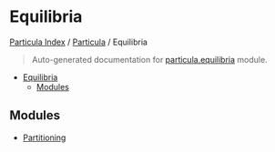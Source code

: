 # Equilibria

[Particula Index](../../README.md#particula-index) / [Particula](../index.md#particula) / Equilibria

> Auto-generated documentation for [particula.equilibria](../../../particula/equilibria/__init__.py) module.

- [Equilibria](#equilibria)
  - [Modules](#modules)

## Modules

- [Partitioning](./partitioning.md)